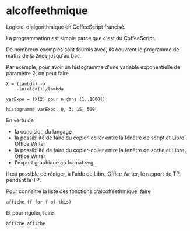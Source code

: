 # alcoffeethmique



Logiciel d'algorithmique en CoffeeScript francisé.

La programmation est simple parce que c'est du CoffeeScript.

De nombreux exemples sont fournis avec, ils couvrent le programme de maths de la 2nde jusqu'au bac.

Par exemple, pour avoir un histogramme d'une variable exponentielle de paramètre 2, on peut faire


	X = (lambda) ->
		-ln(alea())/lambda
	
	varExpo = (X(2) pour n dans [1..1000])
	
	histogramme varExpo, 0, 3, 15, 500


En vertu de 

* la concision du langage
* la possibilité de faire du copier-coller entre la fenêtre de script et Libre Office Writer
* la possibilité de faire du copier-coller entre la fenêtre de sortie et Libre Office Writer
* l'export graphique au format svg,

il est possible de rédiger, à l'aide de Libre Office Writer, le rapport de TP, pendant le TP.



Pour connaître la liste des fonctions d'alcoffeethmique, faire

	affiche (f for f of this)
	

Et pour rigoler, faire

	affiche affiche
